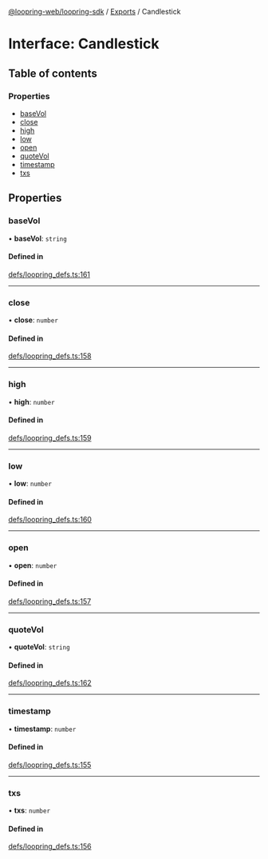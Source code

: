 [@loopring-web/loopring-sdk](../README.md) / [Exports](../modules.md) / Candlestick

# Interface: Candlestick

## Table of contents

### Properties

- [baseVol](Candlestick.md#basevol)
- [close](Candlestick.md#close)
- [high](Candlestick.md#high)
- [low](Candlestick.md#low)
- [open](Candlestick.md#open)
- [quoteVol](Candlestick.md#quotevol)
- [timestamp](Candlestick.md#timestamp)
- [txs](Candlestick.md#txs)

## Properties

### baseVol

• **baseVol**: `string`

#### Defined in

[defs/loopring_defs.ts:161](https://github.com/Loopring/loopring_sdk/blob/81e0b16/src/defs/loopring_defs.ts#L161)

___

### close

• **close**: `number`

#### Defined in

[defs/loopring_defs.ts:158](https://github.com/Loopring/loopring_sdk/blob/81e0b16/src/defs/loopring_defs.ts#L158)

___

### high

• **high**: `number`

#### Defined in

[defs/loopring_defs.ts:159](https://github.com/Loopring/loopring_sdk/blob/81e0b16/src/defs/loopring_defs.ts#L159)

___

### low

• **low**: `number`

#### Defined in

[defs/loopring_defs.ts:160](https://github.com/Loopring/loopring_sdk/blob/81e0b16/src/defs/loopring_defs.ts#L160)

___

### open

• **open**: `number`

#### Defined in

[defs/loopring_defs.ts:157](https://github.com/Loopring/loopring_sdk/blob/81e0b16/src/defs/loopring_defs.ts#L157)

___

### quoteVol

• **quoteVol**: `string`

#### Defined in

[defs/loopring_defs.ts:162](https://github.com/Loopring/loopring_sdk/blob/81e0b16/src/defs/loopring_defs.ts#L162)

___

### timestamp

• **timestamp**: `number`

#### Defined in

[defs/loopring_defs.ts:155](https://github.com/Loopring/loopring_sdk/blob/81e0b16/src/defs/loopring_defs.ts#L155)

___

### txs

• **txs**: `number`

#### Defined in

[defs/loopring_defs.ts:156](https://github.com/Loopring/loopring_sdk/blob/81e0b16/src/defs/loopring_defs.ts#L156)

